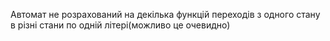 Автомат не розрахований на декілька функцій переходів з одного стану в різні стани по одній літері(можливо це очевидно) 